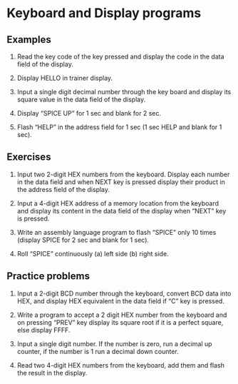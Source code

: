 # Keyboard and Display programs

## Examples

1. Read the key code of the key pressed and display the code in the data field of the display.

2. Display HELLO in trainer display.

3. Input a single digit decimal number through the key board and display its square value in the data field of the display.

4. Display “SPICE UP” for 1 sec and blank for 2 sec.

5. Flash “HELP” in the address field for 1 sec (1 sec HELP and blank for 1 sec).

## Exercises

1. Input two 2-digit HEX numbers from the keyboard. Display each number in the data field and when NEXT key is pressed display their product in the address field of the display.

2. Input a 4-digit HEX address of a memory location from the keyboard and display its content in the data field of the display when “NEXT” key is pressed.

3. Write an assembly language program to flash “SPICE” only 10 times (display SPICE for 2 sec and blank for 1 sec).

4. Roll “SPICE” continuously (a) left side (b) right side.

## Practice problems

1. Input a 2-digit BCD number through the keyboard, convert BCD data into HEX, and display HEX equivalent in the data field if “C” key is pressed.

2. Write a program to accept a 2 digit HEX number from the keyboard and on pressing “PREV” key display its square root if it is a perfect square, else display FFFF.

3. Input a single digit number. If the number is zero, run a decimal up counter, if the number is 1 run a decimal down counter.

4. Read two 4-digit HEX numbers from the keyboard, add them and flash the result in the display.
